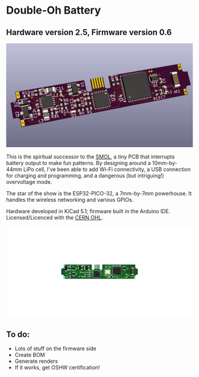 # Double-Oh Battery

## Hardware version 2.5, Firmware version 0.6

![](banner.png)

This is the spiritual successor to the [SMOL](https://github.com/heyspacebuck/SMOL), a tiny PCB that interrupts battery output to make fun patterns. By designing around a 10mm-by-44mm LiPo cell, I've been able to add Wi-Fi connectivity, a USB connection for charging and programming, and a dangerous (but intriguing!) overvoltage mode.

The star of the show is the ESP32-PICO-32, a 7mm-by-7mm powerhouse. It handles the wireless networking and various GPIOs.

Hardware developed in KiCad 5.1; firmware built in the Arduino IDE. Licensed/Licenced with the [CERN OHL](https://www.ohwr.org/project/cernohl/wikis/home).

![](assembly.gif)

## To do:

* Lots of stuff on the firmware side
* Create BOM
* Generate renders
* If it works, get OSHW certification!
